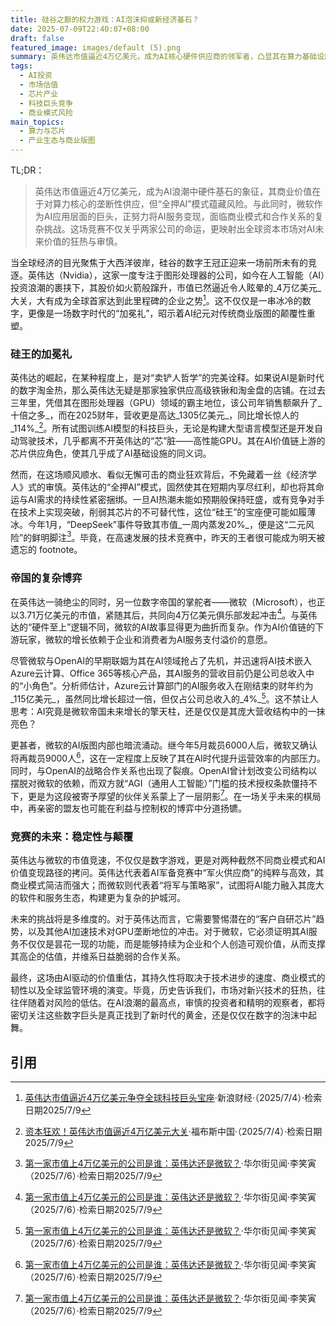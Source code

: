 ```yaml
---
title: 硅谷之巅的权力游戏：AI泡沫抑或新经济基石？
date: 2025-07-09T22:40:07+08:00
draft: false
featured_image: images/default (5).png
summary: 英伟达市值逼近4万亿美元，成为AI核心硬件供应商的领军者，凸显其在算力基础设施中的关键商业价值，但也面临“全押AI”模式的固有风险。同时，微软作为AI服务巨头，正努力将AI变现，并应对复杂的内部运营和与OpenAI的合作关系挑战，这场双雄竞赛揭示了AI时代商业模式的演变与资本市场的深层思考。
tags: 
  - AI投资
  - 市场估值
  - 芯片产业
  - 科技巨头竞争
  - 商业模式风险
main_topics: 
  - 算力与芯片
  - 产业生态与商业版图
---
```


TL;DR：
> 英伟达市值逼近4万亿美元，成为AI浪潮中硬件基石的象征，其商业价值在于对算力核心的垄断性供应，但“全押AI”模式蕴藏风险。与此同时，微软作为AI应用层面的巨头，正努力将AI服务变现，面临商业模式和合作关系的复杂挑战。这场竞赛不仅关乎两家公司的命运，更映射出全球资本市场对AI未来价值的狂热与审慎。

当全球经济的目光聚焦于大西洋彼岸，硅谷的数字王冠正迎来一场前所未有的竞逐。英伟达（Nvidia），这家一度专注于图形处理器的公司，如今在人工智能（AI）投资浪潮的裹挟下，其股价如火箭般蹿升，市值已然逼近令人眩晕的_4万亿美元_大关，大有成为全球首家达到此里程碑的企业之势[^1]。这不仅仅是一串冰冷的数字，更像是一场数字时代的“加冕礼”，昭示着AI纪元对传统商业版图的颠覆性重塑。

### 硅王的加冕礼

英伟达的崛起，在某种程度上，是对“卖铲人哲学”的完美诠释。如果说AI是新时代的数字淘金热，那么英伟达无疑是那家独家供应高级铁锹和淘金盘的店铺。在过去三年里，凭借其在图形处理器（GPU）领域的霸主地位，该公司年销售额飙升了_十倍之多_，而在2025财年，营收更是高达_1305亿美元_，同比增长惊人的_114%_[^2]。所有试图训练AI模型的科技巨头，无论是构建大型语言模型还是开发自动驾驶技术，几乎都离不开英伟达的“芯”脏——高性能GPU。其在AI价值链上游的芯片供应角色，使其几乎成了AI基础设施的同义词。

然而，在这场顺风顺水、看似无懈可击的商业狂欢背后，不免藏着一丝《经济学人》式的审慎。英伟达的“全押AI”模式，固然使其在短期内享尽红利，却也将其命运与AI需求的持续性紧密捆绑。一旦AI热潮未能如预期般保持旺盛，或有竞争对手在技术上实现突破，削弱其芯片的不可替代性，这位“硅王”的宝座便可能如履薄冰。今年1月，“DeepSeek”事件导致其市值_一周内蒸发20%_，便是这“二元风险”的鲜明脚注[^3]。毕竟，在高速发展的技术竞赛中，昨天的王者很可能成为明天被遗忘的 footnote。

### 帝国的复杂博弈

在英伟达一骑绝尘的同时，另一位数字帝国的掌舵者——微软（Microsoft），也正以3.71万亿美元的市值，紧随其后，共同向4万亿美元俱乐部发起冲击[^3]。与英伟达的“硬件至上”逻辑不同，微软的AI故事显得更为曲折而复杂。作为AI价值链的下游玩家，微软的增长依赖于企业和消费者为AI服务支付溢价的意愿。

尽管微软与OpenAI的早期联姻为其在AI领域抢占了先机，并迅速将AI技术嵌入Azure云计算、Office 365等核心产品，其AI服务的营收目前仍是公司总收入中的“小角色”。分析师估计，Azure云计算部门的AI服务收入在刚结束的财年约为_115亿美元_，虽然同比增长超过一倍，但仅占公司总收入的_4%_[^3]。这不禁让人思考：AI究竟是微软帝国未来增长的擎天柱，还是仅仅是其庞大营收结构中的一抹亮色？

更甚者，微软的AI版图内部也暗流涌动。继今年5月裁员6000人后，微软又确认将再裁员9000人[^3]，这在一定程度上反映了其在AI时代提升运营效率的内部压力。同时，与OpenAI的战略合作关系也出现了裂痕。OpenAI曾计划改变公司结构以摆脱对微软的依赖，而双方就“AGI（通用人工智能）”门槛的技术授权条款僵持不下，更是为这段被寄予厚望的伙伴关系蒙上了一层阴影[^3]。在一场关乎未来的棋局中，再亲密的盟友也可能在利益与控制权的博弈中分道扬镳。

### 竞赛的未来：稳定性与颠覆

英伟达与微软的市值竞速，不仅仅是数字游戏，更是对两种截然不同商业模式和AI价值变现路径的拷问。英伟达代表着AI军备竞赛中“军火供应商”的纯粹与高效，其商业模式简洁而强大；而微软则代表着“将军与策略家”，试图将AI能力融入其庞大的软件和服务生态，构建更为复杂的护城河。

未来的挑战将是多维度的。对于英伟达而言，它需要警惕潜在的“客户自研芯片”趋势，以及其他AI加速技术对GPU垄断地位的冲击。对于微软，它必须证明其AI服务不仅仅是昙花一现的功能，而是能够持续为企业和个人创造可观价值，从而支撑其高企的估值，并维系日益脆弱的合作关系。

最终，这场由AI驱动的价值重估，其持久性将取决于技术进步的速度、商业模式的韧性以及全球监管环境的演变。毕竟，历史告诉我们，市场对新兴技术的狂热，往往伴随着对风险的低估。在AI浪潮的最高点，审慎的投资者和精明的观察者，都将密切关注这些数字巨头是真正找到了新时代的黄金，还是仅仅在数字的泡沫中起舞。

## 引用

[^1]: [英伟达市值逼近4万亿美元争夺全球科技巨头宝座](https://finance.sina.com.cn/roll/2025-07-04/doc-infeieup9464833.shtml)·新浪财经·（2025/7/4）·检索日期2025/7/9
[^2]: [资本狂欢！英伟达市值逼近4万亿美元大关](https://www.forbeschina.com/leadership/70083)·福布斯中国·（2025/7/4）·检索日期2025/7/9
[^3]: [第一家市值上4万亿美元的公司是谁：英伟达还是微软？](https://wallstreetcn.com/articles/3750503)·华尔街见闻·李笑寅（2025/7/6）·检索日期2025/7/9
